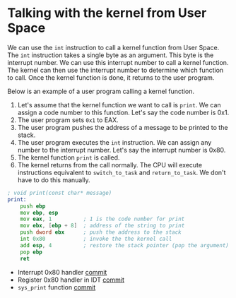 # Talking with the kernel from User Space

We can use the `int` instruction to call a kernel function from User Space. The `int` instruction takes a single byte as an argument. This byte is the interrupt number. We can use this interrupt number to call a kernel function. The kernel can then use the interrupt number to determine which function to call. Once the kernel function is done, it returns to the user program.

Below is an example of a user program calling a kernel function.

1. Let's assume that the kernel function we want to call is `print`. We can assign a code number to this function. Let's say the code number is 0x1.
2. The user program sets `0x1` to EAX.
3. The user program pushes the address of a message to be printed to the stack.
4. The user program executes the `int` instruction. We can assign any number to the interrupt number. Let's say the interrupt number is 0x80.
5. The kernel function `print` is called.
6. The kernel returns from the call normally. The CPU will execute instructions equivalent to `switch_to_task` and `return_to_task`. We don't have to do this manually.

```asm
; void print(const char* message)
print:
    push ebp
    mov ebp, esp
    mov eax, 1          ; 1 is the code number for print
    mov ebx, [ebp + 8]  ; address of the string to print
    push dword ebx      ; push the address to the stack
    int 0x80            ; invoke the the kernel call
    add esp, 4          ; restore the stack pointer (pop the argument)
    pop ebp
    ret
```

- Interrupt 0x80 handler [commit](https://github.com/taikiy/kernel/commit/42c0b6374e21e096060d27e3255a2e007c55b0cd)
- Register 0x80 handler in IDT [commit](https://github.com/taikiy/kernel/commit/2020d58d9047f2584ab03d95ccfab2b221ff2ced)
- `sys_print` function [commit](https://github.com/taikiy/kernel/commit/459b80a2d26d9ff61d42f026305b79abbe5acf4f)
